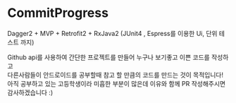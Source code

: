 # CommitProgress

Dagger2 + MVP + Retrofit2 + RxJava2 (JUnit4 , Espress를 이용한 Ui, 단위 테스트 까지)

Github api를 사용하여 간단한 프로젝트를 만들어 누구나 보기좋고 이쁜 코드를 작성하고   
다른사람들이 안드로이드를 공부할때 참고 할 만큼의 코드를 만드는 것이 목적입니다!
아직 공부하고 있는 고등학생이라 미흡한 부분이 많은데 이유와 함께 PR 작성해주시면 감사하겠습니다 :)
